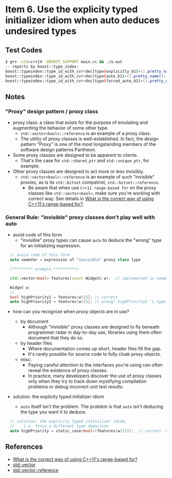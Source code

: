 # Item 6. Use the explicity typed initializer idiom when auto deduces undesired types

## Test Codes

```bash
$ g++ -std=c++14 -DBOOST_SUPPORT main.cc && ./a.out 
-- reports by boost::type_index:
boost::typeindex::type_id_with_cvr<decltype(explicitly_b1)>().pretty_name(): bool
boost::typeindex::type_id_with_cvr<decltype(auto_b1)>().pretty_name(): std::__1::__bit_reference<std::__1::vector<bool, std::__1::allocator<bool> >, true>
boost::typeindex::type_id_with_cvr<decltype(forced_auto_b1)>().pretty_name(): bool
```

## Notes 

### "Proxy" design pattern / proxy class

- proxy class: a class that exists for the purpose of emulating and augmenting the behavior of some other type. 
  - `std::vector<bool>::reference` is an example of a proxy class.
  - The utility of proxy classes is well-established. In fact, the design pattern "Proxy" is one of the most longstanding members of the software design patterns Pantheon.
- Some proxy classes are designed to be apparent to clients. 
  - That's the case for `std::shared_ptr` and `std::unique_ptr`, for example.    
- Other proxy classes are designed to act more or less invisibly. 
  - `std::vector<bool>::reference` is an example of such "invisible" proxies, as is its `std::bitset` compatriot, `std::bitset::reference`.
    - Be aware that when use `C++11 range-based for` on the proxy classes like `std::vector<bool>`, make sure you're working with correct way. See details in [What is the correct way of using C++11's range-based for?](https://stackoverflow.com/questions/15927033/what-is-the-correct-way-of-using-c11s-range-based-for). 

### General Rule: "invisible" proxy classes don't play well with auto

- avoid code of this form
  - "invisible" proxy types can cause `auto` to deduce the "wrong" type for an initializing expression. 

```c++
  // avoid code of this form
  auto someVar = expression of "invisible" proxy class type

  /********* example **********/

  std::vector<bool> features(const Widget& w);  // implemented in somewhere

  Widget w;
  //...
  bool highPriority1 = features(w)[5]; // correct
  auto highPriority2 = features(w)[5]; // wrong! highPriority2 's type won't be bool! 

```

- how can you recognize when proxy objects are in use? 
  - by document
    - Although "invisible" proxy classes are designed to fly beneath programmer radar in day-to-day use, libraries using them often document that they do so. 
  - by header files
    - Where documentation comes up short, header files fill the gap.
    - It's rarely possible for source code to fully cloak proxy objects.
  - misc.
    - Paying careful attention to the interfaces you're using can often reveal the existence of proxy classes. 
    - In practice, many developers discover the use of proxy classes only when they try to track down mystifying compilation problems or debug incorrect unit test results.
  
- solution: the explicity typed initializer idiom
  - `auto` itself isn't the problem. The problem is that `auto` isn't deducing the type you want it to deduce.

```c++
  // solution: the explicity typed initializer idiom, 
  //    i.e. force a different type deduction
  auto highPriority = static_case<bool>(features(w)[5]);  // correct. highPriority 's type forced to bool!
```



## References
- [What is the correct way of using C++11's range-based for?](https://stackoverflow.com/questions/15927033/what-is-the-correct-way-of-using-c11s-range-based-for)
- [std::vector<bool>](https://en.cppreference.com/w/cpp/container/vector_bool)
- [std::vector<bool>::reference](https://en.cppreference.com/w/cpp/container/vector_bool/reference)

